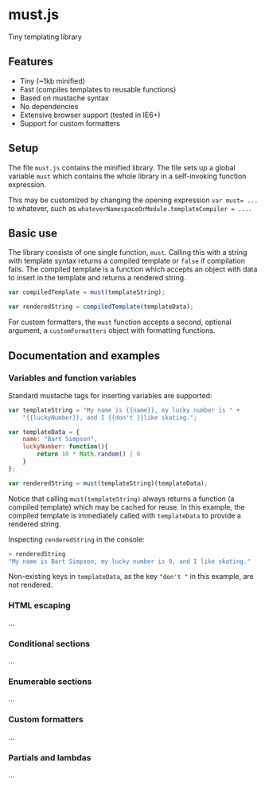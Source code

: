 # must.js

Tiny templating library

## Features
* Tiny (~1kb minified)
* Fast (compiles templates to reusable functions)
* Based on mustache syntax
* No dependencies
* Extensive browser support (tested in IE6+)
* Support for custom formatters

## Setup

The file `must.js` contains the minified library. The file sets up a global variable `must` which contains the whole library in a self-invoking function expression.

This may be customized by changing the opening expression `var must= ...` to whatever, such as `whateverNamespaceOrModule.templateCompiler = ...`.

## Basic use

The library consists of one single function, `must`. Calling this with a string with template syntax returns a compiled template or `false` if compilation fails. The compiled template is a function which accepts an object with data to insert in the template and returns a rendered string.

```javascript
var compiledTemplate = must(templateString);

var renderedString = compiledTemplate(templateData);
```

For custom formatters, the `must` function accepts a second, optional argument, a `customFormatters` object with formatting functions.

## Documentation and examples

### Variables and function variables

Standard mustache tags for inserting variables are supported:

```javascript
var templateString = "My name is {{name}}, my lucky number is " +
    "{{luckyNumber}}, and I {{don't }}like skating.";

var templateData = {
    name: "Bart Simpson",
    luckyNumber: function(){
        return 10 * Math.random() | 0
    } 
};

var renderedString = must(templateString)(templateData);
```

Notice that calling `must(templateString)` always returns a function (a compiled template) which may be cached for reuse. In this example, the compiled template is immediately called with `templateData` to provide a rendered string.

Inspecting `renderedString` in the console:

```javascript
> renderedString
"My name is Bart Simpson, my lucky number is 9, and I like skating."
```

Non-existing keys in `templateData`, as the key `"don't "` in this example, are not rendered.

### HTML escaping

...

### Conditional sections

...

### Enumerable sections

...

### Custom formatters

...

### Partials and lambdas

...
